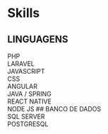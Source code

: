 # Skills

## LINGUAGENS 
<div class="progress">
  <div  id="php-skill" class="progress-bar custom-bg-color" role="progressbar"  aria-valuenow="50" aria-valuemin="0" aria-valuemax="100"></div>
</div>
PHP
<br/>

<div class="progress">
  <div id="laravel-skill" class="progress-bar custom-bg-color" role="progressbar"  aria-valuenow="50" aria-valuemin="0" aria-valuemax="100"></div>
</div>
LARAVEL
<br/>

<div class="progress">
  <div id="javascript-skill" class="progress-bar custom-bg-color" role="progressbar"  aria-valuenow="50" aria-valuemin="0" aria-valuemax="100"></div>
</div>
JAVASCRIPT
<div class="progress">
  <div id="css-skill" class="progress-bar custom-bg-color" role="progressbar" aria-valuenow="50" aria-valuemin="0" aria-valuemax="100"></div>
</div>
CSS

<div class="progress">
  <div id="angular-skill" class="progress-bar custom-bg-color" role="progressbar"  aria-valuenow="80" aria-valuemin="0" aria-valuemax="100"></div>
</div>
ANGULAR

<div class="progress">
  <div id="java-skill" class="progress-bar custom-bg-color" role="progressbar"  aria-valuenow="50" aria-valuemin="0" aria-valuemax="100"></div>
</div>
JAVA / SPRING

<div class="progress">
  <div id="reactnative-skill" class="progress-bar custom-bg-color" role="progressbar"  aria-valuenow="80" aria-valuemin="0" aria-valuemax="100"></div>
</div>
REACT NATIVE
<div class="progress">
  <div id="nodejs-skill" class="progress-bar custom-bg-color" role="progressbar"  aria-valuenow="80" aria-valuemin="0" aria-valuemax="100"></div>
</div>
NODE JS
## BANCO DE DADOS
<div class="progress">
  <div id="sqlserver-skill" class="progress-bar custom-bg-color" role="progressbar" aria-valuenow="80" aria-valuemin="0" aria-valuemax="100"></div>
</div>
SQL SERVER

<div class="progress">
  <div id="postgresql-skill" class="progress-bar custom-bg-color" role="progressbar"  aria-valuenow="80" aria-valuemin="0" aria-valuemax="100"></div>
</div>
POSTGRESQL